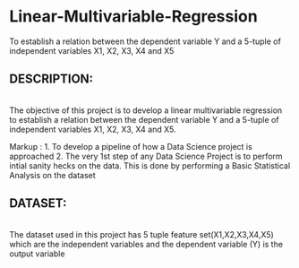 # Linear-Multivariable-Regression
To establish a relation between the dependent variable Y and a 5-tuple of independent variables X1, X2, X3, X4 and X5



## DESCRIPTION:
<br>The objective of this project is to develop a linear multivariable regression to establish a relation
between the dependent variable Y and a 5-tuple of independent variables X1, X2, X3, X4 and X5.</br>

Markup : 1. To develop a pipeline of how a Data Science project is approached
         2. The very 1st step of any Data Science Project is to perform intial sanity hecks on the data.
             This is done by performing a Basic Statistical Analysis on the dataset
         

## DATASET:
<br>The dataset used in this project has 5 tuple feature set(X1,X2,X3,X4,X5) which are the independent variables and the dependent variable (Y) is the output variable </br>

